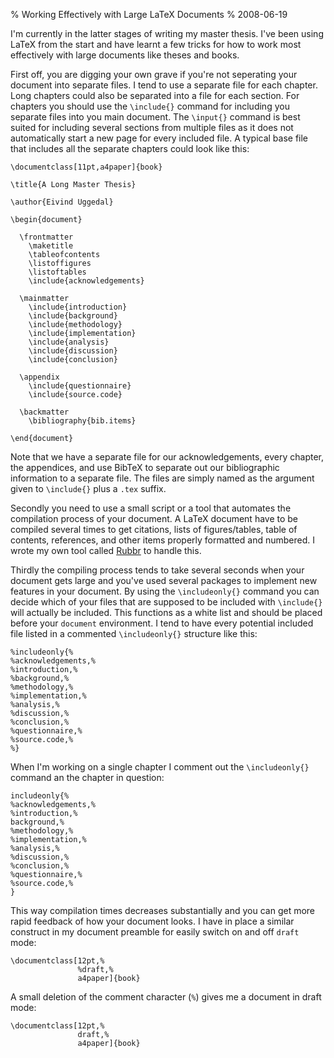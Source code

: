 % Working Effectively with Large LaTeX Documents
% 2008-06-19

I'm currently in the latter stages of writing my master thesis. I've been
using LaTeX from the start and have learnt a few tricks for how to work most
effectively with large documents like theses and books.

First off, you are digging your own grave if you're not seperating your
document into separate files. I tend to use a separate file for each chapter.
Long chapters could also be separated into a file for each section. For
chapters you should use the `\include{}` command for including you separate
files into you main document. The `\input{}` command is best suited for
including several sections from multiple files as it does not automatically
start a new page for every included file. A typical base file that includes
all the separate chapters could look like this:

    \documentclass[11pt,a4paper]{book}

    \title{A Long Master Thesis}

    \author{Eivind Uggedal}

    \begin{document}

      \frontmatter
        \maketitle
        \tableofcontents
        \listoffigures
        \listoftables
        \include{acknowledgements}

      \mainmatter
        \include{introduction}
        \include{background}
        \include{methodology}
        \include{implementation}
        \include{analysis}
        \include{discussion}
        \include{conclusion}

      \appendix
        \include{questionnaire}
        \include{source.code}

      \backmatter
        \bibliography{bib.items}

    \end{document}

Note that we have a separate file for our acknowledgements, every chapter,
the appendices, and use BibTeX to separate out our bibliographic information
to a separate file. The files are simply named as the argument given to
`\include{}` plus a `.tex` suffix.

Secondly you need to use a small script or a tool that automates the
compilation process of your document. A LaTeX document have to be compiled
several times to get citations, lists of figures/tables, table of contents,
references, and other items properly formatted and numbered. I wrote my own
tool called [Rubbr][rub] to handle this.

Thirdly the compiling process tends to take several seconds
when your document gets large and you've used several packages to implement
new features in your document. By using the `\includeonly{}` command you can
decide which of your files that are supposed to be included with `\include{}`
will actually be included. This functions as a white list
and should be placed before your `document` environment. I tend to have
every potential included file listed in a commented `\includeonly{}` structure
like this:

    %includeonly{%
    %acknowledgements,%
    %introduction,%
    %background,%
    %methodology,%
    %implementation,%
    %analysis,%
    %discussion,%
    %conclusion,%
    %questionnaire,%
    %source.code,%
    %}

When I'm working on a single chapter I comment out the `\includeonly{}`
command an the chapter in question:

    includeonly{%
    %acknowledgements,%
    %introduction,%
    background,%
    %methodology,%
    %implementation,%
    %analysis,%
    %discussion,%
    %conclusion,%
    %questionnaire,%
    %source.code,%
    }

This way compilation times decreases substantially and you can get more rapid
feedback of how your document looks. I have in place a similar construct in
my document preamble for easily switch on and off `draft` mode:

    \documentclass[12pt,%
                   %draft,%
                   a4paper]{book}

A small deletion of the comment character (`%`) gives me a document in draft
mode:

    \documentclass[12pt,%
                   draft,%
                   a4paper]{book}

[rub]: http://rubbr.rubyforge.org/

